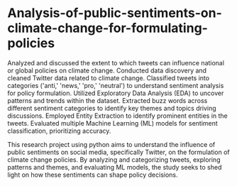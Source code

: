 # Analysis-of-public-sentiments-on-climate-change-for-formulating-policies
Analyzed and discussed the extent to which tweets can influence national or global policies on climate change. Conducted data discovery and cleaned Twitter data related to climate change. Classified tweets into categories ('anti,' 'news,' 'pro,' 'neutral') to understand sentiment analysis for policy formulation. Utilized Exploratory Data Analysis (EDA) to uncover patterns and trends within the dataset. Extracted buzz words across different sentiment categories to identify key themes and topics driving discussions. Employed Entity Extraction to identify prominent entities in the tweets. Evaluated multiple Machine Learning (ML) models for sentiment classification, prioritizing accuracy.

This research project using python aims to understand the influence of public sentiments on social media, specifically Twitter, on the formulation of climate change policies. By analyzing and categorizing tweets, exploring patterns and themes, and evaluating ML models, the study seeks to shed light on how these sentiments can shape policy decisions.
